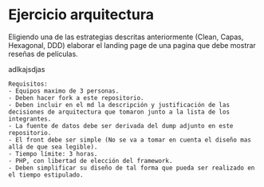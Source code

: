 # Ejercicio arquitectura

Eligiendo una de las estrategias descritas anteriormente (Clean, Capas, Hexagonal, DDD) elaborar el landing page
 de una pagina que debe mostrar reseñas de películas.


adlkajsdjas 

```
Requisitos:
- Equipos maximo de 3 personas.
- Deben hacer fork a este repositorio.
- Deben incluir en el md la descripción y justificación de las decisiones de arquitectura que tomaron junto a la lista de los integrantes.
- La fuente de datos debe ser derivada del dump adjunto en este repositorio.
- El front debe ser simple (No se va a tomar en cuenta el diseño mas allá de que sea legible).
- Tiempo límite: 3 horas.
- PHP, con libertad de elección del framework.
- Deben simplificar su diseño de tal forma que pueda ser realizado en el tiempo estipulado.
```
